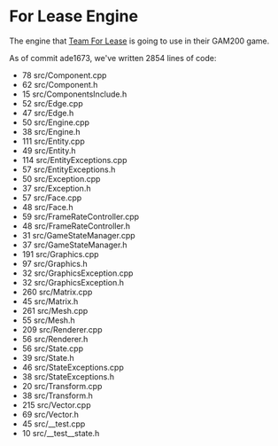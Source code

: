 For Lease Engine
===

The engine that [Team For Lease](http://teamforlease.com) is going to use in their GAM200 game.

As of commit ade1673, we've written 2854 lines of code:

- 78 src/Component.cpp
- 62 src/Component.h
- 15 src/ComponentsInclude.h
- 52 src/Edge.cpp
- 47 src/Edge.h
- 50 src/Engine.cpp
- 38 src/Engine.h
- 111 src/Entity.cpp
- 49 src/Entity.h
- 114 src/EntityExceptions.cpp
- 57 src/EntityExceptions.h
- 50 src/Exception.cpp
- 37 src/Exception.h
- 57 src/Face.cpp
- 48 src/Face.h
- 59 src/FrameRateController.cpp
- 48 src/FrameRateController.h
- 31 src/GameStateManager.cpp
- 37 src/GameStateManager.h
- 191 src/Graphics.cpp
- 97 src/Graphics.h
- 32 src/GraphicsException.cpp
- 32 src/GraphicsException.h
- 260 src/Matrix.cpp
- 45 src/Matrix.h
- 261 src/Mesh.cpp
- 55 src/Mesh.h
- 209 src/Renderer.cpp
- 56 src/Renderer.h
- 56 src/State.cpp
- 39 src/State.h
- 46 src/StateExceptions.cpp
- 38 src/StateExceptions.h
- 20 src/Transform.cpp
- 38 src/Transform.h
- 215 src/Vector.cpp
- 69 src/Vector.h
- 45 src/\_\_test.cpp
- 10 src/\_\_test\_\_state.h